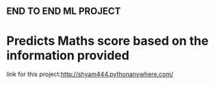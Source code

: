 ## END TO END ML PROJECT 
# Predicts Maths score based on the information provided
link for this project:http://shyam444.pythonanywhere.com/
